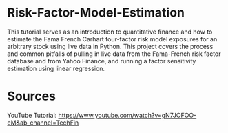 # Risk-Factor-Model-Estimation
This tutorial serves as an introduction to quantitative finance and how to estimate the Fama French Carhart four-factor risk model exposures for an arbitrary stock using live data in Python. This project covers the process and common pitfalls of pulling in live data from the Fama-French risk factor database and from Yahoo Finance, and running a factor sensitivity estimation using linear regression.

# Sources
YouTube Tutorial: https://www.youtube.com/watch?v=gN7JOFOO-eM&ab_channel=TechFin
